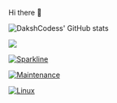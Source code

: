  Hi there 👋

![DakshCodess' GitHub stats](https://github-readme-stats.vercel.app/api?username=DakshCodess&show_icons=true&theme=tokyonight)

<a href="https://coderstats.net/github/#DakshCodess">
  <img align="center" src="https://github-readme-stats.vercel.app/api/top-langs/?username=DakshCodess&hide=ruby&theme=tokyonight" />
</a>

[![Sparkline](https://stars.medv.io/DakshCodess/badges.svg)](https://stars.medv.io/DakshCodess/badges)

[![Maintenance](https://img.shields.io/badge/Maintained%3F-yes-green.svg)](https://GitHub.com/DakshCodess/Strapdown.js/graphs/commit-activity)

[![Linux](https://svgshare.com/i/Zhy.svg)](https://svgshare.com/i/Zhy.svg)
